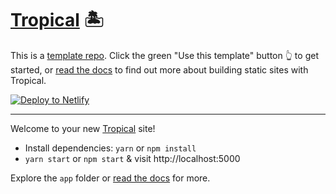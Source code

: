 # [Tropical](https://tropicaljs.netlify.app/) 🏝

This is a [template repo](https://github.blog/2019-06-06-generate-new-repositories-with-repository-templates/). Click the green "Use this template" button 👆 to get started, or [read the docs](https://tropicaljs.netlify.app/) to find out more about building static sites with Tropical.

[![Deploy to Netlify](https://www.netlify.com/img/deploy/button.svg)](https://app.netlify.com/start/deploy?repository=https://github.com/bensmithett/tropical)

---

Welcome to your new [Tropical](https://tropicaljs.netlify.app/) site!

- Install dependencies: `yarn` or `npm install`
- `yarn start` or `npm start` & visit http://localhost:5000

Explore the `app` folder or [read the docs](https://tropicaljs.netlify.app/) for more.
